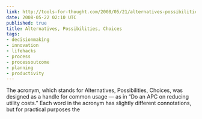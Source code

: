 ```yaml
---
link: http://tools-for-thought.com/2008/05/21/alternatives-possibilities-choices/?&owa_from=feed&owa_sid=
date: 2008-05-22 02:10 UTC
published: true
title: Alternatives, Possibilities, Choices
tags:
- decisionmaking
- innovation
- lifehacks
- process
- processoutcome
- planning
- productivity
---
```


The acronym, which stands for Alternatives, Possibilities, Choices, was designed as a handle for common usage — as in “Do an APC on reducing utility costs.” Each word in the acronym has slightly different connotations, but for practical purposes the
